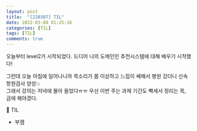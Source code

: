 ```yaml
---
layout: post
title:  "[220307] TIL"
date: 2022-03-08 01:25:16
categories: [TIL]
tags: [TIL]
comments: true
---
```

오늘부터 level2가 시작되었다. 드디어 나의 도메인인 추천시스템에 대해 배우기 시작했다!  

그런데 오늘 아침에 일어나니까 목소리가 쫌 이상하고 느낌이 쎄해서 병원 갔더니 신속항원검사 양성💥  
그래서 강의는 저녁에 몰아 들었다ㅠㅠ 우선 이번 주는 과제 기간도 빡세서 정리는 목, 금에 해야겠다.  

📝 TIL
- 부캠